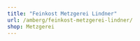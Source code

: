 ```yaml
---
title: "Feinkost Metzgerei Lindner"
url: /amberg/feinkost-metzgerei-lindner/
shop: Metzgerei
---
```

